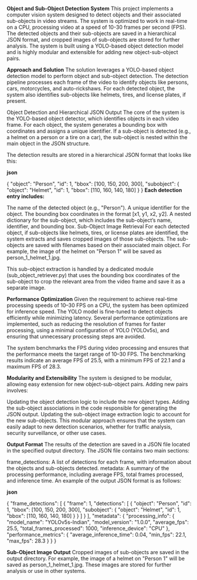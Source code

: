 **Object and Sub-Object Detection System**
This project implements a computer vision system designed to detect objects and their associated sub-objects in video streams. The system is optimized to work in real-time on a CPU, processing video at a speed of 10-30 frames per second (FPS). The detected objects and their sub-objects are saved in a hierarchical JSON format, and cropped images of sub-objects are stored for further analysis. The system is built using a YOLO-based object detection model and is highly modular and extensible for adding new object-sub-object pairs.

**Approach and Solution**
The solution leverages a YOLO-based object detection model to perform object and sub-object detection. The detection pipeline processes each frame of the video to identify objects like persons, cars, motorcycles, and auto-rickshaws. For each detected object, the system also identifies sub-objects like helmets, tires, and license plates, if present.

Object Detection and Hierarchical JSON Output
The core of the system is the YOLO-based object detector, which identifies objects in each video frame. For each object, the system generates a bounding box with coordinates and assigns a unique identifier. If a sub-object is detected (e.g., a helmet on a person or a tire on a car), the sub-object is nested within the main object in the JSON structure.

The detection results are stored in a hierarchical JSON format that looks like this:

**json**

{
    "object": "Person",
    "id": 1,
    "bbox": [100, 150, 200, 300],
    "subobject": {
        "object": "Helmet",
        "id": 1,
        "bbox": [110, 160, 140, 180]
    }
}
**Each detection entry includes:**

The name of the detected object (e.g., "Person").
A unique identifier for the object.
The bounding box coordinates in the format [x1, y1, x2, y2].
A nested dictionary for the sub-object, which includes the sub-object’s name, identifier, and bounding box.
Sub-Object Image Retrieval
For each detected object, if sub-objects like helmets, tires, or license plates are identified, the system extracts and saves cropped images of those sub-objects. The sub-objects are saved with filenames based on their associated main object. For example, the image of the helmet on "Person 1" will be saved as person_1_helmet_1.jpg.

This sub-object extraction is handled by a dedicated module (sub_object_retriever.py) that uses the bounding box coordinates of the sub-object to crop the relevant area from the video frame and save it as a separate image.

**Performance Optimization**
Given the requirement to achieve real-time processing speeds of 10–30 FPS on a CPU, the system has been optimized for inference speed. The YOLO model is fine-tuned to detect objects efficiently while minimizing latency. Several performance optimizations are implemented, such as reducing the resolution of frames for faster processing, using a minimal configuration of YOLO (YOLOv5s), and ensuring that unnecessary processing steps are avoided.

The system benchmarks the FPS during video processing and ensures that the performance meets the target range of 10–30 FPS. The benchmarking results indicate an average FPS of 25.5, with a minimum FPS of 22.1 and a maximum FPS of 28.3.

**Modularity and Extensibility**
The system is designed to be modular, allowing easy extension for new object-sub-object pairs. Adding new pairs involves:

Updating the object detection logic to include the new object types.
Adding the sub-object associations in the code responsible for generating the JSON output.
Updating the sub-object image extraction logic to account for the new sub-objects.
This modular approach ensures that the system can easily adapt to new detection scenarios, whether for traffic analysis, security surveillance, or other use cases.

**Output Format**
The results of the detection are saved in a JSON file located in the specified output directory. The JSON file contains two main sections:

frame_detections: A list of detections for each frame, with information about the objects and sub-objects detected.
metadata: A summary of the processing performance, including average FPS, total frames processed, and inference time.
An example of the output JSON format is as follows:

**json**

{
    "frame_detections": [
        {
            "frame": 1,
            "detections": [
                {
                    "object": "Person",
                    "id": 1,
                    "bbox": [100, 150, 200, 300],
                    "subobject": {
                        "object": "Helmet",
                        "id": 1,
                        "bbox": [110, 160, 140, 180]
                    }
                }
            ]
        }
    ],
    "metadata": {
        "processing_info": {
            "model_name": "YOLOv5s-Indian",
            "model_version": "1.0.0",
            "average_fps": 25.5,
            "total_frames_processed": 1000,
            "inference_device": "CPU"
        },
        "performance_metrics": {
            "average_inference_time": 0.04,
            "min_fps": 22.1,
            "max_fps": 28.3
        }
    }
}

**Sub-Object Image Output**
Cropped images of sub-objects are saved in the output directory. For example, the image of a helmet on "Person 1" will be saved as person_1_helmet_1.jpg. These images are stored for further analysis or use in other systems.
